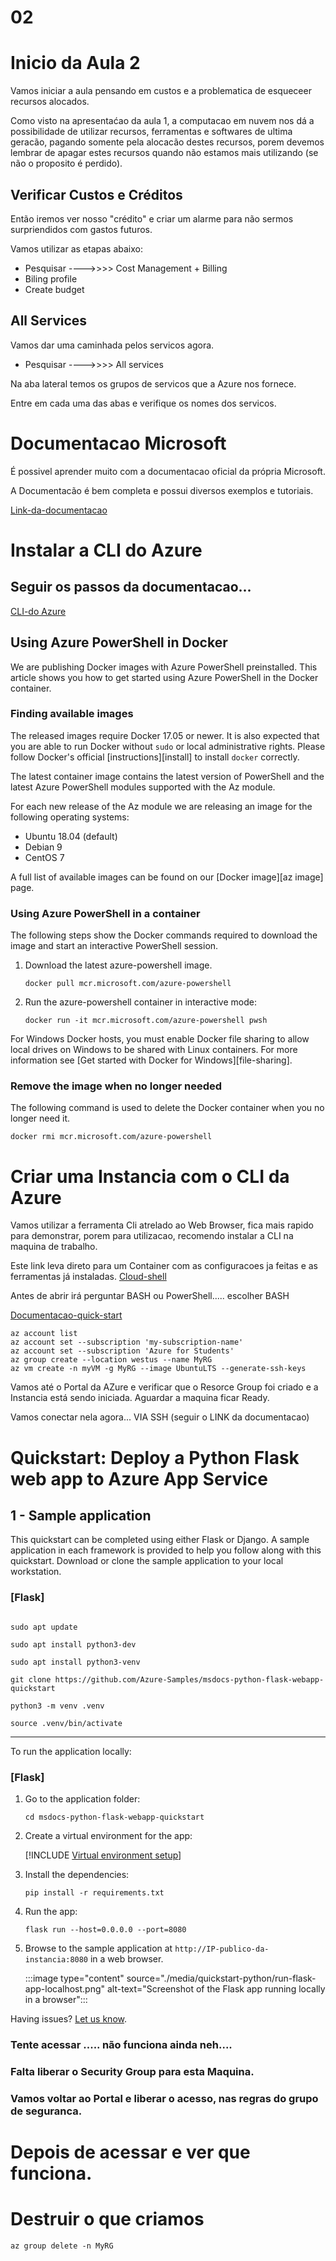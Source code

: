 # 02

# Inicio da Aula 2

Vamos iniciar a aula pensando em custos e a problematica de esqueceer recursos alocados.

Como visto na apresentaćao da aula 1, a computacao em nuvem nos dá a possibilidade de utilizar recursos, ferramentas e softwares de ultima geracão, pagando somente pela alocacão destes recursos, porem devemos lembrar de apagar estes recursos quando não estamos mais utilizando (se não o proposito é perdido). 


## Verificar Custos e Créditos

Então iremos ver nosso "crédito" e criar um alarme para não sermos surpriendidos com gastos futuros.

Vamos utilizar as etapas abaixo:

* Pesquisar ---->>>>   Cost Management + Billing
* Biling profile
* Create budget


## All Services

Vamos dar uma caminhada pelos servicos agora.

* Pesquisar ---->>>>   All services

Na aba lateral temos os grupos de servicos que a Azure nos fornece.

Entre em cada uma das abas e verifique os nomes dos servicos.


# Documentacao Microsoft

É possivel aprender muito com a documentacao oficial da própria Microsoft.

A Documentacão é bem completa e possui diversos exemplos e tutoriais.

[Link-da-documentacao](https://docs.microsoft.com/pt-br/)



# Instalar a CLI do Azure

## Seguir os passos da documentacao...

[CLI-do Azure](https://docs.microsoft.com/pt-br/cli/azure/install-azure-cli)


## Using Azure PowerShell in Docker

We are publishing Docker images with Azure PowerShell preinstalled. This article shows you how to
get started using Azure PowerShell in the Docker container.

### Finding available images

The released images require Docker 17.05 or newer. It is also expected that you are able to run
Docker without `sudo` or local administrative rights. Please follow Docker's official
[instructions][install] to install `docker` correctly.

The latest container image contains the latest version of PowerShell and the latest Azure PowerShell
modules supported with the Az module.

For each new release of the Az module we are releasing an image for the following operating systems:

- Ubuntu 18.04 (default)
- Debian 9
- CentOS 7

A full list of available images can be found on our [Docker image][az image] page.

### Using Azure PowerShell in a container

The following steps show the Docker commands required to download the image and start an interactive
PowerShell session.

1. Download the latest azure-powershell image.

   ```console
   docker pull mcr.microsoft.com/azure-powershell
   ```

1. Run the azure-powershell container in interactive mode:

   ```console
   docker run -it mcr.microsoft.com/azure-powershell pwsh
   ```

For Windows Docker hosts, you must enable Docker file sharing to allow local drives on Windows to be
shared with Linux containers. For more information see
[Get started with Docker for Windows][file-sharing].

### Remove the image when no longer needed

The following command is used to delete the Docker container when you no longer need it.

```console
docker rmi mcr.microsoft.com/azure-powershell
```


# Criar uma Instancia com o CLI da Azure

Vamos utilizar a ferramenta Cli atrelado ao Web Browser, fica mais rapido para demonstrar, porem para utilizacao, recomendo instalar a CLI na maquina de trabalho.

Este link leva direto para um Container com as configuracoes ja feitas e as ferramentas já instaladas.
[Cloud-shell](https://portal.azure.com/#cloudshell/)

Antes de abrir irá perguntar BASH ou PowerShell..... escolher BASH

[Documentacao-quick-start](https://docs.microsoft.com/pt-br/azure/cloud-shell/quickstart#code-try-0)


```console
az account list
az account set --subscription 'my-subscription-name'
az account set --subscription 'Azure for Students'
az group create --location westus --name MyRG
az vm create -n myVM -g MyRG --image UbuntuLTS --generate-ssh-keys
```

Vamos até o Portal da AZure e verificar que o Resorce Group foi criado e a Instancia está sendo iniciada.
Aguardar a maquina ficar Ready.

Vamos conectar nela agora... VIA SSH (seguir o LINK da documentacao)


# Quickstart: Deploy a Python Flask web app to Azure App Service



## 1 - Sample application

This quickstart can be completed using either Flask or Django. A sample application in each framework is provided to help you follow along with this quickstart. Download or clone the sample application to your local workstation.

### [Flask]

```Console

sudo apt update

sudo apt install python3-dev

sudo apt install python3-venv

git clone https://github.com/Azure-Samples/msdocs-python-flask-webapp-quickstart

python3 -m venv .venv

source .venv/bin/activate

```


---

To run the application locally:

### [Flask]

1. Go to the application folder:

    ```Console
    cd msdocs-python-flask-webapp-quickstart
    ```

1. Create a virtual environment for the app:

    [!INCLUDE [Virtual environment setup](<./includes/quickstart-python/virtual-environment-setup.md>)]

1. Install the dependencies:

    ```Console
    pip install -r requirements.txt
    ```

1. Run the app:

    ```Console
    flask run --host=0.0.0.0 --port=8080
    ```

1. Browse to the sample application at `http://IP-publico-da-instancia:8080` in a web browser.

    :::image type="content" source="./media/quickstart-python/run-flask-app-localhost.png" alt-text="Screenshot of the Flask app running locally in a browser":::

Having issues? [Let us know](https://aka.ms/PythonAppServiceQuickstartFeedback).



### Tente acessar ..... não funciona ainda neh....
### Falta liberar o Security Group para esta Maquina.
### Vamos voltar ao Portal e liberar o acesso, nas regras do grupo de seguranca.



# Depois de acessar e ver que funciona.


# Destruir o que criamos

```console
az group delete -n MyRG
```





<!-- 


## 2 - Create a web app in Azure

To host your application in Azure, you need to create Azure App Service web app in Azure. You can create a web app using the [Azure portal](https://portal.azure.com/), [VS Code](https://code.visualstudio.com/) using the [Azure Tools extension pack](https://marketplace.visualstudio.com/items?itemName=ms-vscode.vscode-node-azure-pack), or the Azure CLI.

### [Azure portal](#tab/azure-portal)

Sign in to the [Azure portal](https://portal.azure.com/) and follow these steps to create your Azure App Service resources.

| Instructions    | Screenshot |
|:----------------|-----------:|
| [!INCLUDE [Create app service step 1](<./includes/quickstart-python/create-app-service-azure-portal-1.md>)] | :::image type="content" source="./media/quickstart-python/create-app-service-azure-portal-1-240px.png" alt-text="A screenshot of how to use the search box in the top tool bar to find App Services in Azure." lightbox="./media/quickstart-python/create-app-service-azure-portal-1.png"::: |
| [!INCLUDE [Create app service step 1](<./includes/quickstart-python/create-app-service-azure-portal-2.md>)] | :::image type="content" source="./media/quickstart-python/create-app-service-azure-portal-2-240px.png" alt-text="A screenshot of the location of the Create button on the App Services page in the Azure portal." lightbox="./media/quickstart-python/create-app-service-azure-portal-2.png"::: |
| [!INCLUDE [Create app service step 1](<./includes/quickstart-python/create-app-service-azure-portal-3.md>)] | :::image type="content" source="./media/quickstart-python/create-app-service-azure-portal-3-240px.png" alt-text="A screenshot of how to fill out the form to create a new App Service in the Azure portal." lightbox="./media/quickstart-python/create-app-service-azure-portal-3.png"::: |
| [!INCLUDE [Create app service step 1](<./includes/quickstart-python/create-app-service-azure-portal-4.md>)] | :::image type="content" source="./media/quickstart-python/create-app-service-azure-portal-4-240px.png" alt-text="A screenshot of how to select the basic app service plan in the Azure portal." lightbox="./media/quickstart-python/create-app-service-azure-portal-4.png"::: |
| [!INCLUDE [Create app service step 1](<./includes/quickstart-python/create-app-service-azure-portal-5.md>)] | :::image type="content" source="./media/quickstart-python/create-app-service-azure-portal-5-240px.png" alt-text="A screenshot of the location of the Review plus Create button in the Azure portal." lightbox="./media/quickstart-python/create-app-service-azure-portal-5.png"::: |

### [VS Code](#tab/vscode-aztools)

To create Azure resources in VS Code, you must have the [Azure Tools extension pack](https://marketplace.visualstudio.com/items?itemName=ms-vscode.vscode-node-azure-pack) installed and be signed into Azure from VS Code.

> [!div class="nextstepaction"]
> [Download Azure Tools extension pack](https://marketplace.visualstudio.com/items?itemName=ms-vscode.vscode-node-azure-pack)

| Instructions    | Screenshot |
|:----------------|-----------:|
| [!INCLUDE [Create app service step 1](<./includes/quickstart-python/create-app-service-visual-studio-code-1.md>)] | :::image type="content" source="./media/quickstart-python/create-app-service-visual-studio-code-1-240px.png" alt-text="A Screenshot of the Azure Tools icon in the left toolbar of VS Code." lightbox="./media/quickstart-python/create-app-service-visual-studio-code-1.png"::: |
| [!INCLUDE [Create app service step 2](<./includes/quickstart-python/create-app-service-visual-studio-code-2.md>)] | :::image type="content" source="./media/quickstart-python/create-app-service-visual-studio-code-2-240px.png" alt-text="A screenshot of the App Service section of Azure Tools extension and the context menu used to create a new web app." lightbox="./media/quickstart-python/create-app-service-visual-studio-code-2.png"::: |
| [!INCLUDE [Create app service step 4](<./includes/quickstart-python/create-app-service-visual-studio-code-3.md>)] | :::image type="content" source="./media/quickstart-python/create-app-service-visual-studio-code-3-240px.png" alt-text="A screenshot of dialog box used to enter the name of the new web app in Visual Studio Code." lightbox="./media/quickstart-python/create-app-service-visual-studio-code-3.png"::: |
| [!INCLUDE [Create app service step 5](<./includes/quickstart-python/create-app-service-visual-studio-code-4.md>)] | :::image type="content" source="./media/quickstart-python/create-app-service-visual-studio-code-4-240px.png" alt-text="A screenshot of the dialog box in VS Code used to select the runtime for the new web app." lightbox="./media/quickstart-python/create-app-service-visual-studio-code-4.png"::: |
| [!INCLUDE [Create app service step 6](<./includes/quickstart-python/create-app-service-visual-studio-code-5.md>)] | :::image type="content" source="./media/quickstart-python/create-app-service-visual-studio-code-5-240px.png" alt-text="A screenshot of the dialog in VS Code used to select the App Service plan for the new web app." lightbox="./media/quickstart-python/create-app-service-visual-studio-code-5.png"::: |

### [Azure CLI](#tab/azure-cli)

[!INCLUDE [Create CLI](<./includes/quickstart-python/create-app-cli.md>)]

---

Having issues? [Let us know](https://aka.ms/PythonAppServiceQuickstartFeedback).

## 3 - Deploy your application code to Azure

Azure App service supports multiple methods to deploy your application code to Azure including support for GitHub Actions and all major CI/CD tools. This article focuses on how to deploy your code from your local workstation to Azure.

### [Deploy using VS Code](#tab/vscode-deploy)

To deploy a web app from VS Code, you must have the [Azure Tools extension pack](https://marketplace.visualstudio.com/items?itemName=ms-vscode.vscode-node-azure-pack) installed and be signed into Azure from VS Code.

> [!div class="nextstepaction"]
> [Download Azure Tools extension pack](https://marketplace.visualstudio.com/items?itemName=ms-vscode.vscode-node-azure-pack)

| Instructions    | Screenshot |
|:----------------|-----------:|
| [!INCLUDE [VS Code deploy step 1](<./includes/quickstart-python/deploy-visual-studio-code-1.md>)] | :::image type="content" source="./media/quickstart-python/deploy-visual-studio-code-1-240px.png" alt-text="A screenshot of the location of the Azure Tools icon in the left toolbar of VS Code." lightbox="./media/quickstart-python/deploy-visual-studio-code-1.png"::: |
| [!INCLUDE [VS Code deploy step 2](<./includes/quickstart-python/deploy-visual-studio-code-2.md>)] | :::image type="content" source="./media/quickstart-python/deploy-visual-studio-code-2-240px.png" alt-text="A screenshot of the context menu of an App Service and the deploy to web app menu option." lightbox="./media/quickstart-python/deploy-visual-studio-code-2.png"::: |
| [!INCLUDE [VS Code deploy step 3](<./includes/quickstart-python/deploy-visual-studio-code-3.md>)] | :::image type="content" source="./media/quickstart-python/deploy-visual-studio-code-3-240px.png" alt-text="A screenshot dialog in VS Code used to choose the app to deploy." lightbox="./media/quickstart-python/deploy-visual-studio-code-3.png"::: |
| [!INCLUDE [VS Code deploy step 4](<./includes/quickstart-python/deploy-visual-studio-code-4.md>)] | :::image type="content" source="./media/quickstart-python/deploy-visual-studio-code-4-240px.png" alt-text="A screenshot of a dialog box in VS Code asking if you want to update your workspace to run build commands." lightbox="./media/quickstart-python/deploy-visual-studio-code-4.png"::: |
| [!INCLUDE [VS Code deploy step 5](<./includes/quickstart-python/deploy-visual-studio-code-5.md>)] | :::image type="content" source="./media/quickstart-python/deploy-visual-studio-code-5-240px.png" alt-text="A screenshot showing the confirmation dialog when the app code has been deployed to Azure." lightbox="./media/quickstart-python/deploy-visual-studio-code-5.png"::: |

### [Deploy using Azure CLI](#tab/azure-cli-deploy)

[!INCLUDE [Deploy Azure CLI](<./includes/quickstart-python/deploy-cli.md>)]

### [Deploy using Local Git](#tab/local-git-deploy)

[!INCLUDE [Deploy Local Git](<./includes/quickstart-python/deploy-local-git.md>)]

### [Deploy using a ZIP file](#tab/zip-deploy)

[!INCLUDE [Deploy using ZIP file](<./includes/quickstart-python/deploy-zip-file.md>)]

---

Having issues? Refer first to the [Troubleshooting guide](./configure-language-python.md#troubleshooting), otherwise, [let us know](https://aka.ms/PythonAppServiceQuickstartFeedback).

## 4 - Browse to the app

Browse to the deployed application in your web browser at the URL `http://<app-name>.azurewebsites.net`. If you see a default app page, wait a minute and refresh the browser.

The Python sample code is running a Linux container in App Service using a built-in image.

:::image type="content" source="./media/quickstart-python/run-app-azure.png" alt-text="Screenshot of the app running in Azure":::

**Congratulations!** You've deployed your Python app to App Service.

Having issues? Refer first to the [Troubleshooting guide](./configure-language-python.md#troubleshooting), otherwise, [let us know](https://aka.ms/PythonAppServiceQuickstartFeedback).

## 5 - Stream logs

Azure App Service captures all messages output to the console to assist you in diagnosing issues with your application. The sample apps include `print()` statements to demonstrate this capability.

### [Flask](#tab/flask)

:::code language="python" source="~/msdocs-python-flask-webapp-quickstart/app.py" range="6-21" highlight="3,12,15":::

### [Django](#tab/django)

:::code language="python" source="~/msdocs-python-django-webapp-quickstart/hello_azure/views.py" range="5-21" highlight="2,11,14":::

---

The contents of the App Service diagnostic logs can be reviewed in the Azure portal, VS Code, or using the Azure CLI.

### [Azure portal](#tab/azure-portal)

| Instructions    | Screenshot |
|:----------------|-----------:|
| [!INCLUDE [Stream logs from Azure portal 1](<./includes/quickstart-python/stream-logs-azure-portal-1.md>)] | :::image type="content" source="./media/quickstart-python/stream-logs-azure-portal-1-240px.png" alt-text="A screenshot of the location in the Azure portal where to enable streaming logs." lightbox="./media/quickstart-python/stream-logs-azure-portal-1.png"::: |
| [!INCLUDE [Stream logs from Azure portal 2](<./includes/quickstart-python/stream-logs-azure-portal-2.md>)] | :::image type="content" source="./media/quickstart-python/stream-logs-azure-portal-2-240px.png" alt-text="A screenshot of how to view logs in the Azure portal." lightbox="./media/quickstart-python/stream-logs-azure-portal-2.png"::: |

### [VS Code](#tab/vscode-aztools)

| Instructions    | Screenshot |
|:----------------|-----------:|
| [!INCLUDE [Stream logs from VS Code 1](<./includes/quickstart-python/stream-logs-visual-studio-code-1.md>)] | :::image type="content" source="./media/quickstart-python/stream-logs-vs-code-1-240px.png" alt-text="A screenshot of how to start streaming logs with the VS Code extension." lightbox="./media/quickstart-python/stream-logs-vs-code-1.png"::: |
| [!INCLUDE [Stream logs from VS Code 2](<./includes/quickstart-python/stream-logs-visual-studio-code-2.md>)] | :::image type="content" source="./media/quickstart-python/stream-logs-vs-code-2-240px.png" alt-text="A screenshot of an example of streaming logs in the VS Code Output window." lightbox="./media/quickstart-python/stream-logs-vs-code-2.png"::: |

### [Azure CLI](#tab/azure-cli)

First, you need to configure Azure App Service to output logs to the App Service filesystem using the [az webapp log config](/cli/azure/webapp/log#az-webapp-log-config) command.

[!INCLUDE [CLI stream logs configure](<./includes/quickstart-python/stream-logs-cli-1.md>)]

To stream logs, use the [az webapp log tail](/cli/azure/webapp/log#az-webapp-log-tail) command.

[!INCLUDE [CLI stream logs tail](<./includes/quickstart-python/stream-logs-cli-2.md>)]

Refresh the home page in the app or attempt other requests to generate some log messages. The output should look similar to the following.

```Output
Starting Live Log Stream ---

2021-12-23T02:15:52.740703322Z Request for index page received
2021-12-23T02:15:52.740740222Z 169.254.130.1 - - [23/Dec/2021:02:15:52 +0000] "GET / HTTP/1.1" 200 1360 "https://msdocs-python-webapp-quickstart-123.azurewebsites.net/hello" "Mozilla/5.0 (Windows NT 10.0; Win64; x64; rv:95.0) Gecko/20100101 Firefox/95.0"
2021-12-23T02:15:52.841043070Z 169.254.130.1 - - [23/Dec/2021:02:15:52 +0000] "GET /static/bootstrap/css/bootstrap.min.css HTTP/1.1" 200 0 "https://msdocs-python-webapp-quickstart-123.azurewebsites.net/" "Mozilla/5.0 (Windows NT 10.0; Win64; x64; rv:95.0) Gecko/20100101 Firefox/95.0"
2021-12-23T02:15:52.884541951Z 169.254.130.1 - - [23/Dec/2021:02:15:52 +0000] "GET /static/images/azure-icon.svg HTTP/1.1" 200 0 "https://msdocs-python-webapp-quickstart-123.azurewebsites.net/" "Mozilla/5.0 (Windows NT 10.0; Win64; x64; rv:95.0) Gecko/20100101 Firefox/95.0"
2021-12-23T02:15:53.043211176Z 169.254.130.1 - - [23/Dec/2021:02:15:53 +0000] "GET /favicon.ico HTTP/1.1" 404 232 "https://msdocs-python-webapp-quickstart-123.azurewebsites.net/" "Mozilla/5.0 (Windows NT 10.0; Win64; x64; rv:95.0) Gecko/20100101 Firefox/95.0"

2021-12-23T02:16:01.304306845Z Request for hello page received with name=David
2021-12-23T02:16:01.304335945Z 169.254.130.1 - - [23/Dec/2021:02:16:01 +0000] "POST /hello HTTP/1.1" 200 695 "https://msdocs-python-webapp-quickstart-123.azurewebsites.net/" "Mozilla/5.0 (Windows NT 10.0; Win64; x64; rv:95.0) Gecko/20100101 Firefox/95.0"
2021-12-23T02:16:01.398399251Z 169.254.130.1 - - [23/Dec/2021:02:16:01 +0000] "GET /static/bootstrap/css/bootstrap.min.css HTTP/1.1" 304 0 "https://msdocs-python-webapp-quickstart-123.azurewebsites.net/hello" "Mozilla/5.0 (Windows NT 10.0; Win64; x64; rv:95.0) Gecko/20100101 Firefox/95.0"
2021-12-23T02:16:01.430740060Z 169.254.130.1 - - [23/Dec/2021:02:16:01 +0000] "GET /static/images/azure-icon.svg HTTP/1.1" 304 0 "https://msdocs-python-webapp-quickstart-123.azurewebsites.net/hello" "Mozilla/5.0 (Windows NT 10.0; Win64; x64; rv:95.0) Gecko/20100101 Firefox/95.0"
```

---

Having issues? Refer first to the [Troubleshooting guide](./configure-language-python.md#troubleshooting), otherwise, [let us know](https://aka.ms/PythonAppServiceQuickstartFeedback).

## Clean up resources

When you're finished with the sample app, you can remove all of the resources for the app from Azure. It will not incur extra charges and keep your Azure subscription uncluttered. Removing the resource group also removes all resources in the resource group and is the fastest way to remove all Azure resources for your app.

### [Azure portal](#tab/azure-portal)

Follow these steps while signed-in to the Azure portal to delete a resource group.

| Instructions    | Screenshot |
|:----------------|-----------:|
| [!INCLUDE [Remove resource group Azure portal 1](<./includes/quickstart-python/remove-resource-group-azure-portal-1.md>)] | :::image type="content" source="./media/quickstart-python/remove-resource-group-azure-portal-1-240px.png" alt-text="A screenshot of how to search for and navigate to a resource group in the Azure portal." lightbox="./media/quickstart-python/remove-resource-group-azure-portal-1.png"::: |
| [!INCLUDE [Remove resource group Azure portal 2](<./includes/quickstart-python/remove-resource-group-azure-portal-2.md>)] | :::image type="content" source="./media/quickstart-python/remove-resource-group-azure-portal-2-240px.png" alt-text="A screenshot of the location of the Delete Resource Group button in the Azure portal." lightbox="./media/quickstart-python/remove-resource-group-azure-portal-2.png"::: |
| [!INCLUDE [Remove resource group Azure portal 3](<./includes/quickstart-python/remove-resource-group-azure-portal-3.md>)] | :::image type="content" source="./media/quickstart-python/remove-resource-group-azure-portal-3-240px.png" alt-text="A screenshot of the confirmation dialog for deleting a resource group in the Azure portal." lightbox="./media/quickstart-python/remove-resource-group-azure-portal-3.png"::: |

### [VS Code](#tab/vscode-aztools)

| Instructions    | Screenshot |
|:----------------|-----------:|
| [!INCLUDE [Remove resource group VS Code 1](<./includes/quickstart-python/remove-resource-group-visual-studio-code-1.md>)] | :::image type="content" source="./media/quickstart-python/remove-resource-group-visual-studio-code-1-240px.png" alt-text="A screenshot of how to delete a resource group in VS Code using the Azure Tools extension." lightbox="./media/quickstart-python/remove-resource-group-visual-studio-code-1.png"::: |
| [!INCLUDE [Remove resource group VS Code 2](<./includes/quickstart-python/remove-resource-group-visual-studio-code-2.md>)] | :::image type="content" source="./media/quickstart-python/remove-resource-group-visual-studio-code-2-240px.png" alt-text="A screenshot of the confirmation dialog for deleting a resource group from VS Code." lightbox="./media/quickstart-python/remove-resource-group-visual-studio-code-2.png"::: |

### [Azure CLI](#tab/azure-cli)

Delete the resource group by using the [az group delete](/cli/azure/group#az-group-delete) command.

```azurecli
az group delete \
    --name msdocs-python-webapp-quickstart \
    --no-wait
```

The `--no-wait` argument allows the command to return before the operation is complete.

---

Having issues? [Let us know](https://aka.ms/PythonAppServiceQuickstartFeedback).

## Next steps

> [!div class="nextstepaction"]
> [Tutorial: Python (Django) web app with PostgreSQL](./tutorial-python-postgresql-app.md)

> [!div class="nextstepaction"]
> [Configure Python app](./configure-language-python.md)

> [!div class="nextstepaction"]
> [Add user sign-in to a Python web app](../active-directory/develop/quickstart-v2-python-webapp.md)

> [!div class="nextstepaction"]
> [Tutorial: Run Python app in custom container](./tutorial-custom-container.md) -->